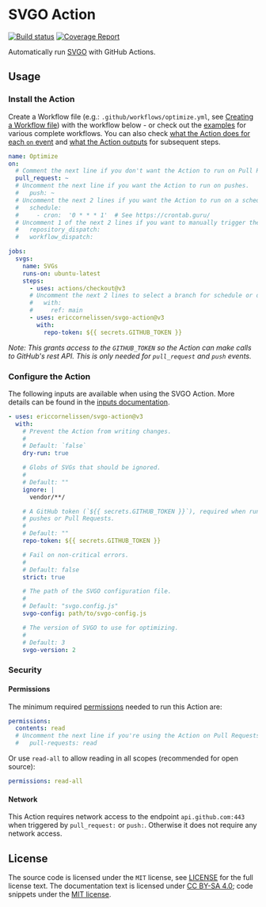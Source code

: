 # SVGO Action

[![Build status][ci-image]][ci-url]
[![Coverage Report][coverage-image]][coverage-url]

Automatically run [SVGO] with GitHub Actions.

## Usage

### Install the Action

Create a Workflow file (e.g.: `.github/workflows/optimize.yml`, see [Creating a
Workflow file]) with the workflow below - or check out the [examples] for
various complete workflows. You can also check [what the Action does for each
`on` event] and [what the Action outputs] for subsequent steps.

```yml
name: Optimize
on:
  # Comment the next line if you don't want the Action to run on Pull Requests.
  pull_request: ~
  # Uncomment the next line if you want the Action to run on pushes.
  #   push: ~
  # Uncomment the next 2 lines if you want the Action to run on a schedule.
  #   schedule:
  #     - cron:  '0 * * * 1'  # See https://crontab.guru/
  # Uncomment 1 of the next 2 lines if you want to manually trigger the Action.
  #   repository_dispatch:
  #   workflow_dispatch:

jobs:
  svgs:
    name: SVGs
    runs-on: ubuntu-latest
    steps:
      - uses: actions/checkout@v3
      # Uncomment the next 2 lines to select a branch for schedule or dispatch.
      #   with:
      #     ref: main
      - uses: ericcornelissen/svgo-action@v3
        with:
          repo-token: ${{ secrets.GITHUB_TOKEN }}
```

_Note: This grants access to the `GITHUB_TOKEN` so the Action can make calls to
GitHub's rest API. This is only needed for `pull_request` and `push` events._

### Configure the Action

The following inputs are available when using the SVGO Action. More details can
be found in the [inputs documentation].

```yml
- uses: ericcornelissen/svgo-action@v3
  with:
    # Prevent the Action from writing changes.
    #
    # Default: `false`
    dry-run: true

    # Globs of SVGs that should be ignored.
    #
    # Default: ""
    ignore: |
      vendor/**/

    # A GitHub token (`${{ secrets.GITHUB_TOKEN }}`), required when running on
    # pushes or Pull Requests.
    #
    # Default: ""
    repo-token: ${{ secrets.GITHUB_TOKEN }}

    # Fail on non-critical errors.
    #
    # Default: false
    strict: true

    # The path of the SVGO configuration file.
    #
    # Default: "svgo.config.js"
    svgo-config: path/to/svgo-config.js

    # The version of SVGO to use for optimizing.
    #
    # Default: 3
    svgo-version: 2
```

### Security

#### Permissions

The minimum required [permissions] needed to run this Action are:

```yml
permissions:
  contents: read
  # Uncomment the next line if you're using the Action on Pull Requests
  #   pull-requests: read
```

Or use `read-all` to allow reading in all scopes (recommended for open source):

```yml
permissions: read-all
```

#### Network

This Action requires network access to the endpoint `api.github.com:443` when
triggered by `pull_request:` or `push:`. Otherwise it does not require any
network access.

## License

The source code is licensed under the `MIT` license, see [LICENSE] for the full
license text. The documentation text is licensed under [CC BY-SA 4.0]; code
snippets under the [MIT license].

[ci-url]: https://github.com/ericcornelissen/svgo-action/actions/workflows/check.yml
[ci-image]: https://github.com/ericcornelissen/svgo-action/actions/workflows/check.yml/badge.svg
[coverage-url]: https://codecov.io/gh/ericcornelissen/svgo-action
[coverage-image]: https://codecov.io/gh/ericcornelissen/svgo-action/branch/main/graph/badge.svg

[cc by-sa 4.0]: https://creativecommons.org/licenses/by-sa/4.0/
[creating a workflow file]: https://docs.github.com/en/actions/learn-github-actions/introduction-to-github-actions#create-an-example-workflow
[examples]: ./docs/examples.md
[inputs documentation]: ./docs/inputs.md
[license]: ./LICENSE
[mit license]: https://opensource.org/license/mit/
[permissions]: https://docs.github.com/en/actions/learn-github-actions/workflow-syntax-for-github-actions#permissions
[svgo]: https://github.com/svg/svgo
[what the action does for each `on` event]: ./docs/events.md
[what the action outputs]: ./docs/outputs.md
